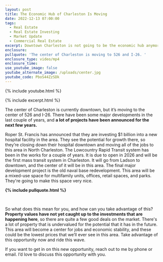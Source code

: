 ```yaml
---
layout: post
title: The Economic Hub of Charleston Is Moving
date: 2022-12-13 07:00:00
tags:
  - Real Estate
  - Real Estate Investing
  - Market Update
  - Commercial Real Estate
excerpt: Downtown Charleston is not going to be the economic hub anymore.
enclosure:
pullquote: 'The center of Charleston is moving to 526 and I-26. '
enclosure_type: video/mp4
enclosure_time:
use_youtube_image: false
youtube_alternate_image: /uploads/center.jpg
youtube_code: PboS44ZzSDk
---
```

{% include youtube.html %}

{% include excerpt.html %}

The center of Charleston is currently downtown, but it’s moving to the center of 526 and I-26. There have been some major developments in the last couple of years, and **a lot of projects have been announced for the next few years.&nbsp;**

Roper St. Francis has announced that they are investing $1 billion into a new hospital facility in the area. They see the potential for growth there, so they’re closing down their hospital downtown and moving all of the jobs to this area in North Charleston. The Lowcountry Rapid Transit system has been in the works for a couple of years. It is due to open in 2026 and will be the first mass transit system in Charleston. It will go from Ladson to downtown, and the center of it will be in this area. The final major development project is the old naval base redevelopment. This area will be a mixed-use space for multifamily units, offices, retail spaces, and parks. They're going to make this space very nice.

**{% include pullquote.html %}**

&nbsp;

So what does this mean for you, and how can you take advantage of this? **Property values have not yet caught up to the investments that are happening here**, so there are quite a few good deals on the market. There's a lot of property that is undervalued for the potential that it has in the future. This area will become a center for jobs and economic stability, and these could be the lowest prices that we’ll ever see in this area. Take advantage of this opportunity now and ride this wave.

If you want to get in on this new opportunity, reach out to me by phone or email. I’d love to discuss this opportunity with you.